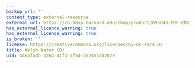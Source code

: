 ```yaml
---
backup_url: ''
content_type: external-resource
external_url: https://cb.hbsp.harvard.edu/cbmp/product/895043-PDF-ENG
has_external_licence_warning: true
has_external_license_warning: true
is_broken: ''
license: https://creativecommons.org/licenses/by-nc-sa/4.0/
title: Welsh Water (D)
uid: 446afadb-3264-41f3-af5d-a57451dd2879
---
```


